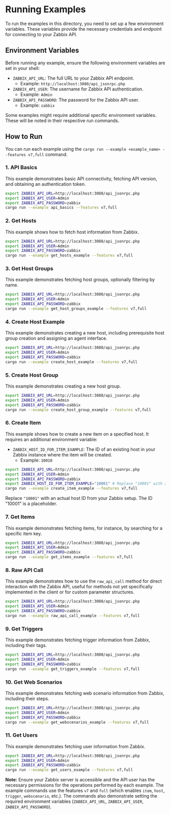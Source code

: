 # Running Examples

To run the examples in this directory, you need to set up a few environment variables. These variables provide the necessary credentials and endpoint for connecting to your Zabbix API.

## Environment Variables

Before running any example, ensure the following environment variables are set in your shell:

- `ZABBIX_API_URL`: The full URL to your Zabbix API endpoint.
  - Example: `http://localhost:3080/api_jsonrpc.php`
- `ZABBIX_API_USER`: The username for Zabbix API authentication.
  - Example: `Admin`
- `ZABBIX_API_PASSWORD`: The password for the Zabbix API user.
  - Example: `zabbix`

Some examples might require additional specific environment variables. These will be noted in their respective run commands.

## How to Run

You can run each example using the `cargo run --example <example_name> --features v7,full` command.

### 1. API Basics

This example demonstrates basic API connectivity, fetching API version, and obtaining an authentication token.

```bash
export ZABBIX_API_URL=http://localhost:3080/api_jsonrpc.php
export ZABBIX_API_USER=Admin
export ZABBIX_API_PASSWORD=zabbix
cargo run --example api_basics --features v7,full
```

### 2. Get Hosts

This example shows how to fetch host information from Zabbix.

```bash
export ZABBIX_API_URL=http://localhost:3080/api_jsonrpc.php
export ZABBIX_API_USER=Admin
export ZABBIX_API_PASSWORD=zabbix
cargo run --example get_hosts_example --features v7,full
```

### 3. Get Host Groups

This example demonstrates fetching host groups, optionally filtering by name.

```bash
export ZABBIX_API_URL=http://localhost:3080/api_jsonrpc.php
export ZABBIX_API_USER=Admin
export ZABBIX_API_PASSWORD=zabbix
cargo run --example get_host_groups_example --features v7,full
```

### 4. Create Host Example

This example demonstrates creating a new host, including prerequisite host group creation and assigning an agent interface.

```bash
export ZABBIX_API_URL=http://localhost:3080/api_jsonrpc.php
export ZABBIX_API_USER=Admin
export ZABBIX_API_PASSWORD=zabbix
cargo run --example create_host_example --features v7,full
```

### 5. Create Host Group

This example demonstrates creating a new host group.

```bash
export ZABBIX_API_URL=http://localhost:3080/api_jsonrpc.php
export ZABBIX_API_USER=Admin
export ZABBIX_API_PASSWORD=zabbix
cargo run --example create_host_group_example --features v7,full
```

### 6. Create Item

This example shows how to create a new item on a specified host.
It requires an additional environment variable:
- `ZABBIX_HOST_ID_FOR_ITEM_EXAMPLE`: The ID of an existing host in your Zabbix instance where the item will be created.
  - Example: `10010`

```bash
export ZABBIX_API_URL=http://localhost:3080/api_jsonrpc.php
export ZABBIX_API_USER=Admin
export ZABBIX_API_PASSWORD=zabbix
export ZABBIX_HOST_ID_FOR_ITEM_EXAMPLE="10001" # Replace "10001" with an actual host ID
cargo run --example create_item_example --features v7,full
```
Replace `"10001"` with an actual host ID from your Zabbix setup. The ID "10001" is a placeholder.

### 7. Get Items

This example demonstrates fetching items, for instance, by searching for a specific item key.

```bash
export ZABBIX_API_URL=http://localhost:3080/api_jsonrpc.php
export ZABBIX_API_USER=Admin
export ZABBIX_API_PASSWORD=zabbix
cargo run --example get_items_example --features v7,full
```

### 8. Raw API Call

This example demonstrates how to use the `raw_api_call` method for direct interaction with the Zabbix API, useful for methods not yet specifically implemented in the client or for custom parameter structures.

```bash
export ZABBIX_API_URL=http://localhost:3080/api_jsonrpc.php
export ZABBIX_API_USER=Admin
export ZABBIX_API_PASSWORD=zabbix
cargo run --example raw_api_call_example --features v7,full
```

### 9. Get Triggers

This example demonstrates fetching trigger information from Zabbix, including their tags.

```bash
export ZABBIX_API_URL=http://localhost:3080/api_jsonrpc.php
export ZABBIX_API_USER=Admin
export ZABBIX_API_PASSWORD=zabbix
cargo run --example get_triggers_example --features v7,full
```

### 10. Get Web Scenarios

This example demonstrates fetching web scenario information from Zabbix, including their steps.

```bash
export ZABBIX_API_URL=http://localhost:3080/api_jsonrpc.php
export ZABBIX_API_USER=Admin
export ZABBIX_API_PASSWORD=zabbix
cargo run --example get_webscenarios_example --features v7,full
```

### 11. Get Users

This example demonstrates fetching user information from Zabbix.

```bash
export ZABBIX_API_URL=http://localhost:3080/api_jsonrpc.php
export ZABBIX_API_USER=Admin
export ZABBIX_API_PASSWORD=zabbix
cargo run --example get_users_example --features v7,full
```

**Note:** Ensure your Zabbix server is accessible and the API user has the necessary permissions for the operations performed by each example. The example commands use the features `v7` and `full` (which enables `item`, `host`, `trigger`, `webscenario`, etc.). The commands also demonstrate setting the required environment variables (`ZABBIX_API_URL`, `ZABBIX_API_USER`, `ZABBIX_API_PASSWORD`).
